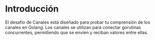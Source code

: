 # Introducción

El desafío de Canales está diseñado para probar tu comprensión de los canales en Golang. Los canales se utilizan para conectar gorutinas concurrentes, permitiendo que se envíen y reciban valores entre ellas.
